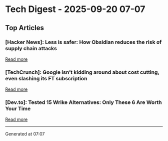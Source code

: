 # Tech Digest - 2025-09-20 07-07

## Top Articles

### [Hacker News]: Less is safer: How Obsidian reduces the risk of supply chain attacks
[Read more](https://obsidian.md/blog/less-is-safer/)

### [TechCrunch]: Google isn&#8217;t kidding around about cost cutting, even slashing its FT subscription
[Read more](https://techcrunch.com/2025/09/19/google-isnt-kidding-around-about-cost-cutting-even-slashing-its-ft-subscription/)

### [Dev.to]: Tested 15 Wrike Alternatives: Only These 6 Are Worth Your Time
[Read more](https://dev.to/teamcamp/tested-15-wrike-alternatives-only-these-6-are-worth-your-time-4ah9)


---
Generated at 07:07
